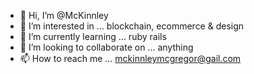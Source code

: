 - 👋 Hi, I’m @McKinnley
- 👀 I’m interested in ... blockchain, ecommerce & design
- 🌱 I’m currently learning ... ruby rails
- 💞️ I’m looking to collaborate on ... anything
- 📫 How to reach me ... mckinnleymcgregor@gail.com

<!---
McKinnley/McKinnley is a ✨ special ✨ repository because its `README.md` (this file) appears on your GitHub profile.
You can click the Preview link to take a look at your changes.
--->
